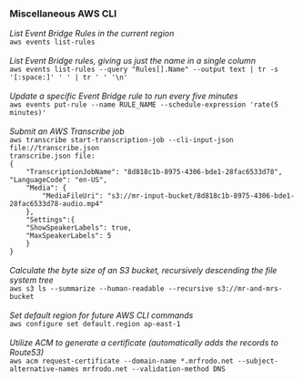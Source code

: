 ### Miscellaneous AWS CLI

*List Event Bridge Rules in the current region*<br>
```aws events list-rules```<br>
<br>
*List Event Bridge rules, giving us just the name in a single column*<br>
```aws events list-rules --query "Rules[].Name" --output text | tr -s '[:space:]' ' ' | tr ' ' '\n'```<br>
<br>
*Update a specific Event Bridge rule to run every five minutes*<br>
```aws events put-rule --name RULE_NAME --schedule-expression 'rate(5 minutes)' ```<br>
<br>
*Submit an AWS Transcribe job*<br>
```aws transcribe start-transcription-job --cli-input-json file://transcribe.json```<br>
```transcribe.json file: ```<br>
```{```<br>
```    "TranscriptionJobName": "8d818c1b-8975-4306-bde1-28fac6533d78",```<br>
```"LanguageCode": "en-US",```<br>
```    "Media": {```<br>
```        "MediaFileUri": "s3://mr-input-bucket/8d818c1b-8975-4306-bde1-28fac6533d78-audio.mp4"```<br>
```    },```<br>
```    "Settings":{```<br>
```    "ShowSpeakerLabels": true,```<br>
```    "MaxSpeakerLabels": 5```<br>
```    }```<br>
```}```<br>
<br>
*Calculate the byte size of an S3 bucket, recursively descending the file system tree*<br>
```aws s3 ls --summarize --human-readable --recursive s3://mr-and-mrs-bucket```<br>
<br>
*Set default region for future AWS CLI commands*<br>
```aws configure set default.region ap-east-1```<br>
<br>
*Utilize ACM to generate a certificate (automatically adds the records to Route53)*<br>
```aws acm request-certificate --domain-name *.mrfrodo.net --subject-alternative-names mrfrodo.net --validation-method DNS```<br>
<br>

